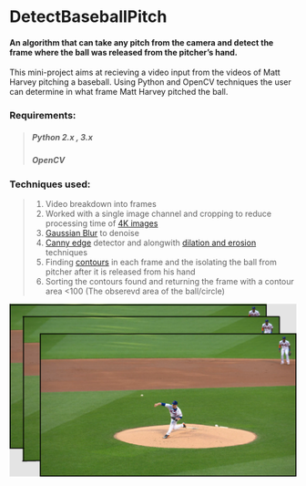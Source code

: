 # DetectBaseballPitch
#### An algorithm that can take any pitch from the camera and detect the frame where the ball was released from the pitcher’s hand.

This mini-project aims at recieving a video input from the videos of Matt Harvey pitching a baseball. Using Python and OpenCV techniques the user can determine in what frame Matt Harvey pitched the ball.


### Requirements:
>##### Python 2.x , 3.x
>##### OpenCV 

### Techniques used:
>1. Video breakdown into frames
>2. Worked with a single image channel and cropping to reduce processing time of [4K images](https://en.wikipedia.org/wiki/4K_resolution)
>3. [Gaussian Blur](https://docs.opencv.org/3.1.0/d4/d13/tutorial_py_filtering.html) to denoise
>4. [Canny edge](https://docs.opencv.org/3.1.0/da/d22/tutorial_py_canny.html) detector and alongwith [dilation and erosion](https://docs.opencv.org/3.0-beta/doc/py_tutorials/py_imgproc/py_morphological_ops/py_morphological_ops.html) techniques
>5. Finding [contours](https://docs.opencv.org/3.4.2/d4/d73/tutorial_py_contours_begin.html) in each frame and the isolating the ball from pitcher after it is released from his hand
>6. Sorting the contours found and returning the frame with a contour area <100 (The obserevd area of the ball/circle)

![alt text](https://github.com/pratikkulkarni228/DetectBaseballPitch/blob/master/img/frame1.png)
